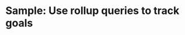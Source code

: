 # Sample: Use rollup queries to track goals

<!-- https://docs.microsoft.com/en-us/dynamics365/customer-engagement/developer/sample-use-rollup-queries-track-goals -->
